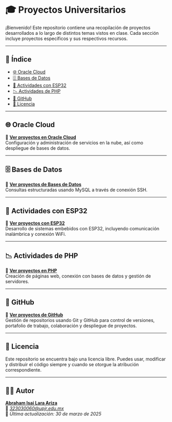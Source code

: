 # 🎓 Proyectos Universitarios

¡Bienvenido! Este repositorio contiene una recopilación de proyectos desarrollados a lo largo de distintos temas vistos en clase. Cada sección incluye proyectos específicos y sus respectivos recursos.

---

## 📌 Índice

- [🌐 Oracle Cloud](#-oracle-cloud)
- [🗄️ Bases de Datos](#-bases-de-datos)
- [🔌 Actividades con ESP32](#-actividades-con-esp32)
- [📉 Actividades de PHP](#-actividades-de-php)
- [🔎 GitHub](#-github)
- [📜 Licencia](#-licencia)

---

## 🌐 Oracle Cloud

🔗 **[Ver proyectos en Oracle Cloud](https://github.com/ahmAriza01/ReadMi.md/blob/main/Oracle%20Cloud/README.md)**  
Configuración y administración de servicios en la nube, así como despliegue de bases de datos.

---

## 🗄️ Bases de Datos

🔗 **[Ver proyectos de Bases de Datos](https://github.com/ahmAriza01/ReadMi.md/blob/main/Base%20de%20Datos/README.md)**  
Consultas estructuradas usando MySQL a través de conexión SSH.

---

## 🔌 Actividades con ESP32

🔗 **[Ver proyectos con ESP32](https://github.com/ahmAriza01/ReadMi.md/blob/main/Actividades%20con%20ESP32/README.md)**  
Desarrollo de sistemas embebidos con ESP32, incluyendo comunicación inalámbrica y conexión WiFi.

---

## 📉 Actividades de PHP

🔗 **[Ver proyectos en PHP](https://github.com/ahmAriza01/ReadMi.md/blob/main/Actividades%20de%20PHP/README.md)**  
Creación de páginas web, conexión con bases de datos y gestión de servidores.

---

## 🔎 GitHub

🔗 **[Ver proyectos de GitHub](https://github.com/ahmAriza01/ReadMi.md/blob/main/Github/README.md)**  
Gestión de repositorios usando Git y GitHub para control de versiones, portafolio de trabajo, colaboración y despliegue de proyectos.

---

## 📜 Licencia

Este repositorio se encuentra bajo una licencia libre. Puedes usar, modificar y distribuir el código siempre y cuando se otorgue la atribución correspondiente.

---

## 👨‍💻 Autor

**[Abraham Isai Lara Ariza](https://github.com/ahmAriza01)**  
📧 *323030060@upjr.edu.mx*  
📅 *Última actualización: 30 de marzo de 2025*
